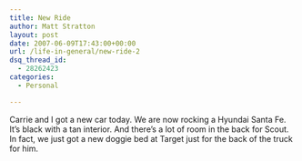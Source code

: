 ```yaml
---
title: New Ride
author: Matt Stratton
layout: post
date: 2007-06-09T17:43:00+00:00
url: /life-in-general/new-ride-2
dsq_thread_id:
  - 28262423
categories:
  - Personal

---
```

Carrie and I got a new car today. We are now rocking a Hyundai Santa Fe. It&#8217;s black with a tan interior. And there&#8217;s a lot of room in the back for Scout. In fact, we just got a new doggie bed at Target just for the back of the truck for him.